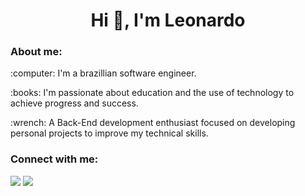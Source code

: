 <h1 align="center">Hi 👋, I'm Leonardo</h1>
<h3 align="left">About me:</h3>
<p align="left">:computer: I'm a brazillian software engineer.</p>
<p align="left">:books: I'm passionate about education and the use of technology to achieve progress and success.</p>
<p align="left">:wrench: A Back-End development enthusiast focused on developing personal projects to improve my technical skills.</p>

<h3 align="left">Connect with me:</h3>
<div>
  <a target="blank" href="https://linkedin.com/in/leonardo-antonio-pinto/"><img src="https://img.shields.io/badge/LinkedIn-0077B5?style=for-the-badge&logo=linkedin&logoColor=white" /></a>
  <a target="blank" href="https://leonardo-pinto-portfolio.vercel.app/"><img src="https://img.shields.io/badge/-PORTFOLIO-3f5672?style=for-the-badge&logo={LOGO-NAME}&logoColor=white" /></a>
</div>
